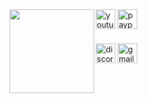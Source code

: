 ###

<h2 align="left"></h2>

###

<img align="left" height="150" src="https://cdn.discordapp.com/attachments/1238682522334920765/1291849910903115899/image.png?ex=673cebfc&is=673b9a7c&hm=c6c44634ab315577f56fb9cdf6d43647060d4c2b82a9d2244bf16c4b89aab131&"  />

###

<div align="left">
  <img src="https://img.shields.io/static/v1?message=Youtube&logo=youtube&label=&color=FF0000&logoColor=white&labelColor=&style=for-the-badge" height="35" alt="youtube logo"  />
  <img src="https://img.shields.io/static/v1?message=PayPal&logo=paypal&label=&color=00457C&logoColor=white&labelColor=&style=for-the-badge" height="35" alt="paypal logo"  />
</div>

###

<div align="left">
  <img src="https://img.shields.io/static/v1?message=Discord&logo=discord&label=&color=7289DA&logoColor=white&labelColor=&style=for-the-badge" height="35" alt="discord logo"  />
  <img src="https://img.shields.io/static/v1?message=Gmail&logo=gmail&label=&color=D14836&logoColor=white&labelColor=&style=for-the-badge" height="35" alt="gmail logo"  />
</div>

###

<br/>
<h2 align="left"></h2>

###
